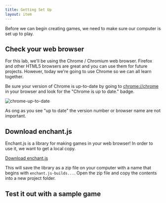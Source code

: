 ```yaml
---
title: Getting Set Up
layout: item
---
```


Before we can begin creating games, we need to make sure our computer is set up
to play.


## Check your web browser

For this lab, we'll be using the Chrome / Chromium web browser. Firefox and
other HTML5 browsers are great and you can use them for future projects.
However, today we're going to use Chrome so we can all learn together.

Be sure your version of Chrome is up-to-date by going to [chrome://chrome](chrome://chrome) in
your browser and look for the "Chrome is up to date." badge.

![chrome-up-to-date](https://cloud.githubusercontent.com/assets/358882/5829298/027d2ece-a0c5-11e4-9442-7503f9045dbd.png)

As ong as you see "up to date" the version number or browser name are not
important.

## Download enchant.js

Enchant.js is a library for making games in your web browser! In order to use
it, we want to get a local copy.

[Download
enchant.js](https://github.com/uei/enchant.js-builds/archive/v0.8.2-b.zip)

This will save the library as a zip file on your computer with a name that
begins with `enchant.js-builds...`. Open the zip file and copy the contents into
a new project folder.

## Test it out with a sample game
